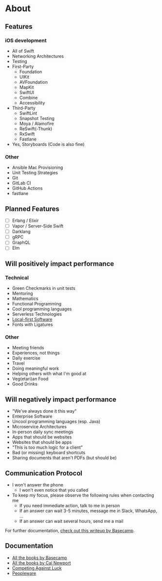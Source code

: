 # About

## Features

### iOS development

- All of Swift
- Networking Architectures
- Testing
- First-Party
  - Foundation
  - UIKit
  - AVFoundation
  - MapKit
  - SwiftUI
  - Combine
  - Accessibility
- Third-Party
  - SwiftLint
  - Snapshot Testing
  - Moya / Alamofire
  - ReSwift(-Thunk)
  - RxSwift
  - Fastlane
- Yes, Storyboards (Code is also fine)

### Other

- Ansible Mac Provisioning
- Unit Testing Strategies
- Git
- GitLab CI
- GitHub Actions
- fastlane

## Planned Features

- [ ] Erlang / Elixir
- [ ] Vapor / Server-Side Swift
- [ ] Darklang
- [ ] gRPC
- [ ] GraphQL
- [ ] Elm

## Will positively impact performance

### Technical

- Green Checkmarks in unit tests
- Mentoring
- Mathematics
- Functional Programming
- Cool programming languages
- Serverless Technologies
- [Local-first Software](https://www.inkandswitch.com/local-first.html)
- Fonts with Ligatures

### Other

- Meeting friends
- Experiences, not things
- Daily exercise
- Travel
- Doing meaningful work
- Helping others with what I'm good at
- Veg(etari)an Food
- Good Drinks

## Will negatively impact performance

- "We've always done it this way"
- Enterprise Software
- Uncool programming languages (esp. Java)
- Microservice Architectures
- In-person daily sync meetings
- Apps that should be websites
- Websites that should be apps
- "This is too much logic for a client"
- Bad (or missing) keyboard shortcuts
- Sharing documents that aren't PDFs (but should be)

## Communication Protocol

- I won't answer the phone
  - I won't even notice that you called
- To keep my focus, please observe the following rules when contacting me
  - If you need immediate action, talk to me in person
  - If an answer can wait 3-5 minutes, message me in Slack, WhatsApp, ...
  - If an answer can wait several hours, send me a mail

For further documentation, [check out this writeup by Basecamp](https://basecamp.com/guides/how-we-communicate).

## Documentation

- [All the books by Basecamp](https://basecamp.com/books)
- [All the books by Cal Newport](https://www.calnewport.com/#booksSec)
- [Competing Against Luck](https://www.competingagainstluck.com)
- [Peopleware](https://www.goodreads.com/book/show/67825.Peopleware)
